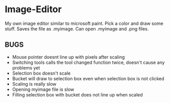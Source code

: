 # Image-Editor
<p>
My own image editor similar to microsoft paint.
Pick a color and draw some stuff.
Saves the file as .myimage.
Can open .myimage and .png files.
</p>


<h2>BUGS</h2>
<ul>
    <li>Mouse pointer doesnt line up with pixels after scaling</li>
    <li>Switching tools calls the tool changed function twice, doesn't cause any problems yet</li>
    <li>Selection box doesn't scale</li>
    <li>Bucket will draw to selection box even when selection box is not clicked</li>
    <li>Scaling is really slow</li>
    <li>Opening myimage file is slow</li>
    <li>Filling selection box with bucket does not line up when scaled</li>
</ul>
